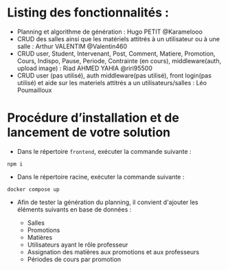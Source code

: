 # Listing des fonctionnalités :

  - Planning et algorithme de génération : Hugo PETIT @Karamelooo
  - CRUD des salles ainsi que les matériels attitrés à un utilisateur ou à une salle :
Arthur VALENTIM @Valentin460
  - CRUD user, Student, Intervenant, Post, Comment, Matiere, Promotion, Cours, Indispo, Pause, Periode, Contrainte (en cours), middleware(auth, upload image) : Riad AHMED YAHIA @riri95500
  - CRUD user (pas utilisé), auth middleware(pas utilisé), front login(pas utilisé) et aide sur les materiels attitrés a un utilisateurs/salles : Léo Poumailloux

# Procédure d’installation et de lancement de votre solution

  - Dans le répertoire `frontend`, exécuter la commande suivante :
```
npm i
 ```

   - Dans le répertoire racine, exécuter la commande suivante :
```
docker compose up
```

- Afin de tester la génération du planning, il convient d'ajouter les éléments suivants en base de données :

  - Salles
  - Promotions
  - Matières
  - Utilisateurs ayant le rôle professeur
  - Assignation des matières aux promotions et aux professeurs
  - Périodes de cours par promotion
